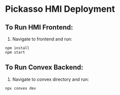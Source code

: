 # Pickasso HMI Deployment

## To Run HMI Frontend:
1. Navigate to frontend and run:
```
npm install
npm start
```
## To Run Convex Backend:
1. Navigate to convex directory and run:
```
npx convex dev
```

